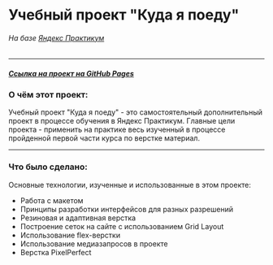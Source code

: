 # **Учебный проект "Куда я поеду"**
###### *На базе [Яндекс Практикум](https://www.praktikum.yandex.ru "Яндекс Практикум")*
___
#### *[Ссылка на проект на GitHub Pages](https://yulianesterova.github.io/travel-destinations/")*

### О чём этот проект:
Учебный проект "Куда я поеду" - это самостоятельный дополнительный проект в процессе обучения в Яндекс Практикум. Главные цели проекта - применить на практике весь изученный в процессе пройденной первой части курса по верстке материал.

___
### Что было сделано:
Основные технологии, изученные и использованные в этом проекте:
* Работа с макетом
* Принципы разработки интерфейсов для разных разрешений
* Резиновая и адаптивная верстка
* Построение сеток на сайте с использованием Grid Layout
* Использование flex-верстки
* Использование медиазапросов в проекте
* Верстка PixelPerfect